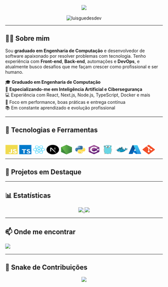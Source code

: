 <p align="center">
  <img src="https://readme-typing-svg.herokuapp.com/?lines=Olá,+sou+Luis+Guedes!;Desenvolvedor+Full+Stack;&center=true&size=22" />
</p>



<!-- Badge de visitante -->
<p align="center">
  <img src="https://komarev.com/ghpvc/?username=luisguedesdev&label=Profile%20views&color=0e75b6&style=flat" alt="luisguedesdev" />
</p>

---

## 👨‍💻 Sobre mim

Sou **graduado em Engenharia de Computação** e desenvolvedor de software apaixonado por resolver problemas com tecnologia. Tenho experiência com **Front-end**, **Back-end**, automações e **DevOps**, e atualmente busco desafios que me façam crescer como profissional e ser humano.

🎓 **Graduado em Engenharia de Computação**  
🧠 **Especializando-me em Inteligência Artificial e Cibersegurança**  
💻 Experiência com React, Next.js, Node.js, TypeScript, Docker e mais  
🚀 Foco em performance, boas práticas e entrega contínua  
📚 Em constante aprendizado e evolução profissional  

---

## 🚀 Tecnologias e Ferramentas

<div style="display: inline_block"><br>
  <img align="center" alt="JS" height="30" width="40" src="https://raw.githubusercontent.com/devicons/devicon/master/icons/javascript/javascript-plain.svg">
  <img align="center" alt="TS" height="30" width="40" src="https://raw.githubusercontent.com/devicons/devicon/master/icons/typescript/typescript-plain.svg">
  <img align="center" alt="React" height="30" width="40" src="https://raw.githubusercontent.com/devicons/devicon/master/icons/react/react-original.svg">
  <img align="center" alt="Next" height="30" width="40" src="https://raw.githubusercontent.com/devicons/devicon/master/icons/nextjs/nextjs-original.svg">
  <img align="center" alt="Node" height="30" width="40" src="https://raw.githubusercontent.com/devicons/devicon/master/icons/nodejs/nodejs-original.svg">
  <img align="center" alt="Python" height="30" width="40" src="https://raw.githubusercontent.com/devicons/devicon/master/icons/python/python-original.svg">
  <img align="center" alt="Csharp" height="30" width="40" src="https://raw.githubusercontent.com/devicons/devicon/master/icons/csharp/csharp-original.svg">
  <img align="center" alt="Go" height="30" width="40" src="https://raw.githubusercontent.com/devicons/devicon/master/icons/go/go-original.svg">
  <img align="center" alt="Docker" height="30" width="40" src="https://raw.githubusercontent.com/devicons/devicon/master/icons/docker/docker-original.svg">
  <img align="center" alt="Azure" height="30" width="40" src="https://raw.githubusercontent.com/devicons/devicon/master/icons/azure/azure-original.svg">
  <img align="center" alt="Git" height="30" width="40" src="https://raw.githubusercontent.com/devicons/devicon/master/icons/git/git-original.svg">
</div>

---

## 🧠 Projetos em Destaque



---

## 📊 Estatísticas

<div align="center">
  <a href="https://github.com/luisguedesdev">
    <img height="180em" src="https://github-readme-stats.vercel.app/api?username=luisguedesdev&show_icons=true&theme=radical&include_all_commits=true&count_private=true"/>
    <img height="180em" src="https://github-readme-stats.vercel.app/api/top-langs/?username=luisguedesdev&layout=compact&langs_count=7&theme=radical"/>
  </a>
</div>

---

## 📫 Onde me encontrar

<div align="left">

  <a href="https://www.linkedin.com/in/luisguedesdev/" target="_blank">
    <img src="https://img.shields.io/badge/-LinkedIn-%230077B5?style=for-the-badge&logo=linkedin&logoColor=white">
  </a>

</div>

---

## 🐍 Snake de Contribuições

<div align="center">
  <img src="https://github.com/luisguedesdev/luisguedesdev/blob/output/github-contribution-grid-snake.svg" />
</div>
